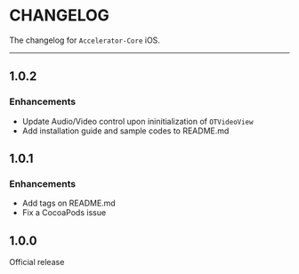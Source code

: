 # CHANGELOG

The changelog for `Accelerator-Core` iOS.

--------------------------------------

1.0.2
-----

### Enhancements

- Update Audio/Video control upon ininitialization of `OTVideoView`
- Add installation guide and sample codes to README.md

1.0.1
-----

### Enhancements

- Add tags on README.md
- Fix a CocoaPods issue

1.0.0
-----

Official release
